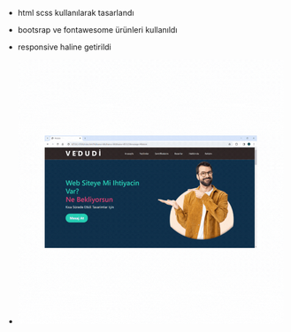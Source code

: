 - html scss kullanılarak tasarlandı

- bootsrap ve fontawesome ürünleri kullanıldı

- responsive haline getirildi

- <img src="website-max-size.gif">